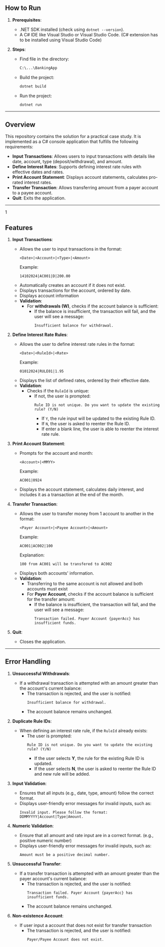 ## How to Run
1. **Prerequisites**:
   - .NET SDK installed (check using `dotnet --version`).
   - A C# IDE like Visual Studio or Visual Studio Code. (C# extension has to be installed using Visual Studio Code)

2. **Steps**:
   - Find file in the directory:
     ```bash
     C:\...\BankingApp
     ```
   - Build the project:
     ```bash
     dotnet build
     ```
   - Run the project:
     ```bash
     dotnet run
     ```

---

## Overview
This repository contains the solution for a practical case study. It is implemented as a C# console application that fulfills the following requirements:
- **Input Transactions**: Allows users to input transactions with details like date, account, type (deposit/withdrawal), and amount.
- **Define Interest Rates**: Supports defining interest rate rules with effective dates and rates.
- **Print Account Statement**: Displays account statements, calculates pro-rated interest rates.
- **Transfer Transaction**: Allows transferring amount from a payer account to a payee account.
- **Quit**: Exits the application.

---
1
## Features
1. **Input Transactions**:
   - Allows the user to input transactions in the format:
     ```
     <Date>|<Account>|<Type>|<Amount>
     ```
     Example:
     ```
     14102024|AC001|D|200.00
     ```
   - Automatically creates an account if it does not exist.
   - Displays transactions for the account, ordered by date.
   - Displays account information
   - **Validation**:
     - For **withdrawals (W)**, checks if the account balance is sufficient:
       - If the balance is insufficient, the transaction will fail, and the user will see a message:
         ```
         Insufficient balance for withdrawal.
         ```

2. **Define Interest Rate Rules**:
   - Allows the user to define interest rate rules in the format:
     ```
     <Date>|<RuleId>|<Rate>
     ```
     Example:
     ```
     01012024|RULE01|1.95
     ```
   - Displays the list of defined rates, ordered by their effective date.
   - **Validation**:
     - Checks if the `RuleId` is unique:
       - If not, the user is prompted:
         ```
         Rule ID is not unique. Do you want to update the existing rule? (Y/N)
         ```
         - If `Y`, the rule input will be updated to the existing Rule ID.
         - If `N`, the user is asked to reenter the Rule ID.
         - If enter a blank line, the user is able to reenter the interest rate rule.

3. **Print Account Statement**:
   - Prompts for the account and month:
     ```
     <Account>|<MMYY>
     ```
     Example:
     ```
     AC001|0924
     ```
   - Displays the account statement, calculates daily interest, and includes it as a transaction at the end of the month.

3. **Transfer Transaction**:
   - Allows the user to transfer money from 1 account to another in the format:
     ```
     <Payer Account>|<Payee Account>|<Amount>
     ```
     Example:
     ```
     AC001|AC002|100
     ```
     Explanation:
     ```
     100 from AC001 will be transfered to AC002
     ```
   - Displays both accounts' information.
   - **Validation**:
     - Transferring to the same account is not allowed and both accounts must exist
     - For **Payer Account**, checks if the account balance is sufficient for the transfer amount:
       - If the balance is insufficient, the transaction will fail, and the user will see a message:
         ```
         Transaction failed. Payer Account {payerAcc} has insufficient funds.
         ```

5. **Quit**:
   - Closes the application.

---

## Error Handling
1. **Unsuccessful Withdrawals**:
   - If a withdrawal transaction is attempted with an amount greater than the account's current balance:
     - The transaction is rejected, and the user is notified:
       ```
       Insufficient balance for withdrawal.
       ```
     - The account balance remains unchanged.

2. **Duplicate Rule IDs**:
   - When defining an interest rate rule, if the `RuleId` already exists:
     - The user is prompted:
       ```
       Rule ID is not unique. Do you want to update the existing rule? (Y/N)
       ```
       - If the user selects **Y**, the rule for the existing Rule ID is updated.
       - If the user selects **N**, the user is asked to reenter the Rule ID and new rule will be added.

3. **Input Validation**:
   - Ensures that all inputs (e.g., date, type, amount) follow the correct format.
   - Displays user-friendly error messages for invalid inputs, such as:
     ```
     Invalid input. Please follow the format: DDMMYYYY|Account|Type|Amount.
     ```

4. **Numeric Validation**:
    - Ensure that all amount and rate input are in a correct format. (e.g., positive numeric number)
   - Displays user-friendly error messages for invalid inputs, such as:
     ```
     Amount must be a positive decimal number.
     ```

5. **Unsuccessful Transfer**:
   - If a transfer transaction is attempted with an amount greater than the payer account's current balance:
     - The transaction is rejected, and the user is notified:
       ```
       Transaction failed. Payer Account {payerAcc} has insufficient funds.
       ```
     - The account balance remains unchanged.

5. **Non-existence Account**:
   - If user input a account that does not exist for transfer transaction
     - The transaction is rejected, and the user is notified:
       ```
       Payer/Payee Account does not exist.
       ```
